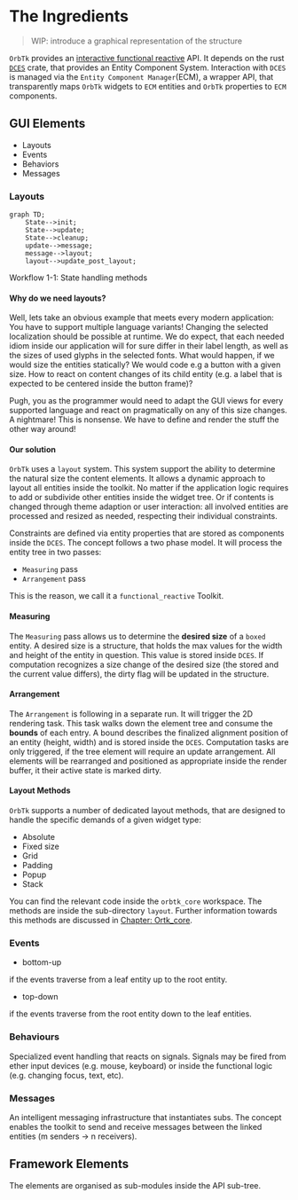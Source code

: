# The Ingredients

> WIP: introduce a graphical representation of the structure

`OrbTk` provides an [interactive functional
reactive][functional_reactive] API. It depends on the rust
[`DCES`][dces] crate, that provides an Entity Component
System. Interaction with `DCES` is managed via the `Entity Component
Manager`(ECM), a wrapper API, that transparently maps `OrbTk` widgets
to `ECM` entities and `OrbTk` properties to `ECM` components.

[dces]: https://docs.rs/dces
[functional_reactive]: https://en.wikipedia.org/wiki/Functional_reactive_programming

## GUI Elements

* Layouts
* Events
* Behaviors
* Messages

### Layouts

```mermaid
graph TD;
	State-->init;
	State-->update;
	State-->cleanup;
	update-->message;
	message-->layout;
	layout-->update_post_layout;

```

<span class="caption">Workflow 1-1: State handling methods</span>

#### Why do we need layouts?

Well, lets take an obvious example that meets every modern
application: You have to support multiple language variants! Changing
the selected localization should be possible at runtime. We do expect,
that each needed idiom inside our application will for sure differ in
their label length, as well as the sizes of used glyphs in the
selected fonts. What would happen, if we would size the entities
statically? We would code e.g a button with a given size. How to react
on content changes of its child entity (e.g. a label that is expected
to be centered inside the button frame)?

Pugh, you as the programmer would need to adapt the GUI views for every
supported language and react on pragmatically on any of this size
changes. A nightmare! This is nonsense. We have to define and render
the stuff the other way around!

#### Our solution

`OrbTk` uses a `layout` system. This system support the ability to
determine the natural size the content elements. It allows a dynamic
approach to layout all entities inside the toolkit. No matter if the
application logic requires to add or subdivide other entities inside
the widget tree. Or if contents is changed through theme adaption or
user interaction: all involved entities are processed and resized as
needed, respecting their individual constraints.

Constraints are defined via entity properties that are
stored as components inside the `DCES`. The concept follows a two
phase model. It will process the entity tree in two passes:

  * `Measuring` pass
  * `Arrangement` pass

This is the reason, we call it a `functional_reactive` Toolkit.

#### Measuring

The `Measuring` pass allows us to determine the **desired size** of a
`boxed` entity. A desired size is a structure, that holds the max values for
the width and height of the entity in question. This value is stored
inside `DCES`. If computation recognizes a size change of the desired
size (the stored and the current value differs), the dirty flag will
be updated in the structure.

#### Arrangement

The `Arrangement` is following in a separate run. It will trigger the
2D rendering task. This task walks down the element tree and consume
the **bounds** of each entry. A bound describes the finalized
alignment position of an entity (height, width) and is stored inside
the `DCES`. Computation tasks are only triggered, if the tree element
will require an update arrangement. All elements will be rearranged
and positioned as appropriate inside the render buffer, it their
active state is marked dirty.

#### Layout Methods

`OrbTk` supports a number of dedicated layout methods, that are designed
to handle the specific demands of a given widget type:

* Absolute
* Fixed size
* Grid
* Padding
* Popup
* Stack

You can find the relevant code inside the `orbtk_core` workspace. The methods are inside the sub-directory `layout`.
Further information towards this methods are discussed in [Chapter: Ortk_core](ch02-02-workspace-orbtk-core.md#layout).

### Events

* bottom-up

if the events traverse from a leaf entity up to the root entity.

* top-down

if the events traverse from the root entity down to the leaf entities.

### Behaviours

Specialized event handling that reacts on signals. Signals may be fired from ether input devices
(e.g. mouse, keyboard) or inside the functional logic (e.g. changing  focus, text, etc).

### Messages

An intelligent messaging infrastructure that instantiates subs. The
concept enables the toolkit to send and receive messages between the
linked entities (m senders -> n receivers).

## Framework Elements

The elements are organised as sub-modules inside the API sub-tree.
